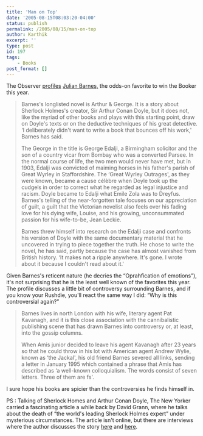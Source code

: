 ```yaml
---
title: 'Man on Top'
date: '2005-08-15T08:03:20-04:00'
status: publish
permalink: /2005/08/15/man-on-top
author: Karthik
excerpt: ''
type: post
id: 197
tags:
    - Books
post_format: []
---
```

The Observer [profiles](http://books.guardian.co.uk/bookerprize2005/story/0,16347,1549463,00.html) [Julian Barnes,](http://www.julianbarnes.com) the odds-on favorite to win the Booker this year.

> Barnes's longlisted novel is Arthur &amp; George. It is a story about Sherlock Holmes's creator, Sir Arthur Conan Doyle, but it does not, like the myriad of other books and plays with this starting point, draw on Doyle's texts or on the deductive techniques of his great detective. ‘I deliberately didn't want to write a book that bounces off his work,' Barnes has said.
> 
> The George in the title is George Edalji, a Birmingham solicitor and the son of a country vicar from Bombay who was a converted Parsee. In the normal course of life, the two men would never have met, but in 1903, Edalji was convicted of maiming horses in his father's parish of Great Wyrley in Staffordshire. The ‘Great Wyrley Outrages', as they were known, became a cause célèbre when Doyle took up the cudgels in order to correct what he regarded as legal injustice and racism. Doyle became to Edalji what Emile Zola was to Dreyfus. Barnes's telling of the near-forgotten tale focuses on our appreciation of guilt, a guilt that the Victorian novelist also feels over his fading love for his dying wife, Louise, and his growing, unconsummated passion for his wife-to-be, Jean Leckie.
> 
> Barnes threw himself into research on the Edalji case and confronts his version of Doyle with the same documentary material that he uncovered in trying to piece together the truth. He chose to write the novel, he has said, partly because the case has almost vanished from British history. ‘It makes not a ripple anywhere. It's gone. I wrote about it because I couldn't read about it.'

Given Barnes's reticent nature (he decries the “Oprahfication of emotions”), it's not surprising that he is the least well known of the favorites this year. The profile discusses a little bit of controversy surrounding Barnes, and if you know your Rushdie, you'll react the same way I did: “Why is this controversial again?”

> Barnes lives in north London with his wife, literary agent Pat Kavanagh, and it is this close association with the cannibalistic publishing scene that has drawn Barnes into controversy or, at least, into the gossip columns.
> 
> When Amis junior decided to leave his agent Kavanagh after 23 years so that he could throw in his lot with American agent Andrew Wylie, known as ‘the Jackal', his old friend Barnes severed all links, sending a letter in January 1995 which contained a phrase that Amis has described as ‘a well-known colloquialism. The words consist of seven letters. Three of them are fs'.

I sure hope his books are spicier than the controversies he finds himself in.

PS : Talking of Sherlock Homes and Arthur Conan Doyle, The New Yorker carried a fascinating article a while back by David Grann, where he talks about the death of “the world's leading Sherlock Holmes expert” under mysterious circumstances. The article isn't online, but there are interviews where the author discusses the story [here](http://www.npr.org/templates/story/story.php?storyId=4238407) and [here](http://www.newyorker.com/online/content/articles/041213on_onlineonly01).